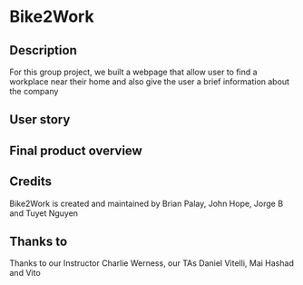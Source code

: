 # Bike2Work
## Description
For this group project, we built a webpage that allow user to find a workplace near their home and also give the user a brief information about the company 
## User story

## Final product overview
## Credits
Bike2Work is created and maintained by Brian Palay, John Hope, Jorge B and Tuyet Nguyen
## Thanks to
Thanks to our Instructor Charlie Werness, our TAs Daniel Vitelli, Mai Hashad and Vito